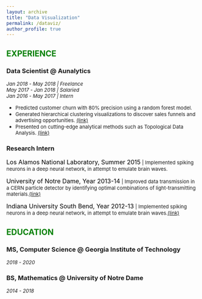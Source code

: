```yaml
---
layout: archive
title: "Data Visualization"
permalink: /dataviz/
author_profile: true
---
```

## <font color="green">EXPERIENCE</font>

### Data Scientist @ Aunalytics
*<font size="2">Jan 2018 - May 2018 | Freelance</font>*  
*<font size="2">May 2017 - Jan 2018 | Salaried</font>*  
*<font size="2">Jan 2016 - May 2017 | Intern</font>*

* <font size="2">Predicted customer churn with 80% precision using a random forest model.</font>  
* <font size="2">Generated hierarchical clustering visualizations to discover sales funnels and advertising opportunities. </font><font size="2" color="blue"><a href="https://jpskycak.github.io/files/skycak-aunalytics-salesfunnel.pdf">(link)</a></font>  
* <font size="2">Presented on cutting-edge analytical methods such as Topological Data Analysis. </font><font size="2" color="blue"><a href="https://jpskycak.github.io/files/skycak-aunalytics-tda.pdf">(link)</a></font>

### Research Intern
<font size="3" color="black">Los Alamos National Laboratory, Summer 2015</font> <font size="2">| Implemented spiking neurons in a deep neural network, in attempt to emulate brain waves.</font></br>

<font size="3" color="black">University of Notre Dame, Year 2013-14</font> <font size="2">| Improved data transmission in a CERN particle detector by identifying optimal combinations of light-transmitting materials.</font><font size="2" color="blue"><a href="https://jpskycak.github.io/files/skycak-nd-particledetector.pdf">(link)</a></font></br>

<font size="3" color="black">Indiana University South Bend, Year 2012-13</font> <font size="2">| Implemented spiking neurons in a deep neural network, in attempt to emulate brain waves.</font><font size="2" color="blue"><a href="https://jpskycak.github.io/files/skycak-iusb-particledetector.pdf">(link)</a></font></br>

## <font color="green">EDUCATION</font>

### MS, Computer Science @ Georgia Institute of Technology
*<font size="2">2018 - 2020</font>*

### BS, Mathematics @ University of Notre Dame  
*<font size="2">2014 - 2018</font>*
